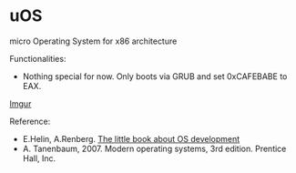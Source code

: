 # uOS
micro Operating System for x86 architecture

Functionalities:
- Nothing special for now. Only boots via GRUB and set 0xCAFEBABE to EAX.

[Imgur](http://i.imgur.com/toxxZr3.png?1)


Reference:
- E.Helin, A.Renberg. [The little book about OS development](https://littleosbook.github.io/)
- A. Tanenbaum, 2007. Modern operating systems, 3rd edition. Prentice Hall, Inc.
